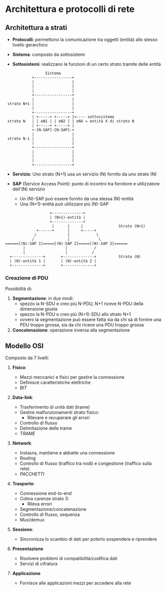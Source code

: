 # Architettura e protocolli di rete

## Architettura a strati

* **Protocolli**: permettono la comunicazione tra oggetti (entità) allo stesso livello gerarchico

* **Sistema**: composto da sottosistemi
* **Sottosistemi**: realizzano le funzioni di un certo strato tramite delle entità

```
                  Sistema
            +-----------------+
            |                 |
            |                 |
            |                 |
            +-----------------+
            |                 |
 strato N+1 |                 |
            |                 |
            +-----------------+
            | +-----+ +-----+ |<---- sottosistema
 strato N   | | eN1 | | eN2 | | eNX = entità X di strato N
            | +-----+ +-----+ |
            +-[N-SAP]-[N-SAP]-+
            |                 |
 strato N-1 |                 |
            |                 |
            +-----------------+
            |                 |
            |                 |
            |                 |
            +-----------------+
```

* **Servizio**: Uno strato (N+1) usa un servizio (N) fornito da uno strato (N)

* **SAP** (Service Access Point): punto di incontro tra fornitore e utilizzatore dell'(N) servizio

    * Un (N)-SAP può essere fornito da una stessa (N)-entità
    * Una (N+1)-entità può utilizzare più (N)-SAP

```
                    +--------------+
                    | (N+1)-entità |
                    +--------------+
                     |      |     |                Strato (N+1)
              +------+      |     +-----+
             /              |            \
            /               |             \
======[(N)-SAP 1]=====[(N)-SAP 2]=====[(N)-SAP 3]======
        |                  |            /
        |                  |           /
  +--------------+       +--------------+          Strato (N)
  | (N)-entità 1 |       | (N)-entità 2 |
  +--------------+       +--------------+
```

### Creazione di PDU
Possibilità di: 
1. **Segmentazione**: in due modi:
    * spezzo la N-SDU e creo più N-PDU, N+1 riceve N-PDU della dimensione giusta
    * spezzo la N-PDU e creo più (N+1)-SDU allo strato N+1
    * ovvero la segmentazione può essere fatta sia da chi sà di fornire una PDU troppo grossa, sia da chi riceve una PDU troppo grossa
1. **Concatenazione**: operazione inversa alla segmentazione


## Modello OSI
Composto da 7 livelli:

1. **Fisico**:
    * Mezzi meccanici e fisici per gestire la connessione
    * Definisce caratteristiche elettriche
    * *BIT*

1. **Data-link**:
    * Trasferimento di unità dati (trame)
    * Gestire malfunzionamenti strato fisico:
        * Rilevare e recuperare gli errori
    * Controllo di flusso
    * Delimitazione delle trame
    * *TRAME*

1. **Network**:
    * Instaura, mantiene e abbatte una connessione
    * Routing
    * Controllo di flusso (traffico tra nodi) e congestione (traffico sulla rete)
    * *PACCHETTI*

1. **Trasporto**:
    * Connessione end-to-end
    * Colma carenze strato 3:
        * Rileva errori
    * Segmentazione/concatenazione
    * Controllo di flusso, sequenza
    * Mux/demux

1. **Sessione**:
    * Sincronizza lo scambio di dati per poterlo sospendere e riprendere

1. **Presentazione**
    * Risolvere problemi di compatibilità/codifica dati
    * Servizi di cifratura

1. **Applicazione**
    * Fornisce alle applicazioni mezzi per accedere alla rete
